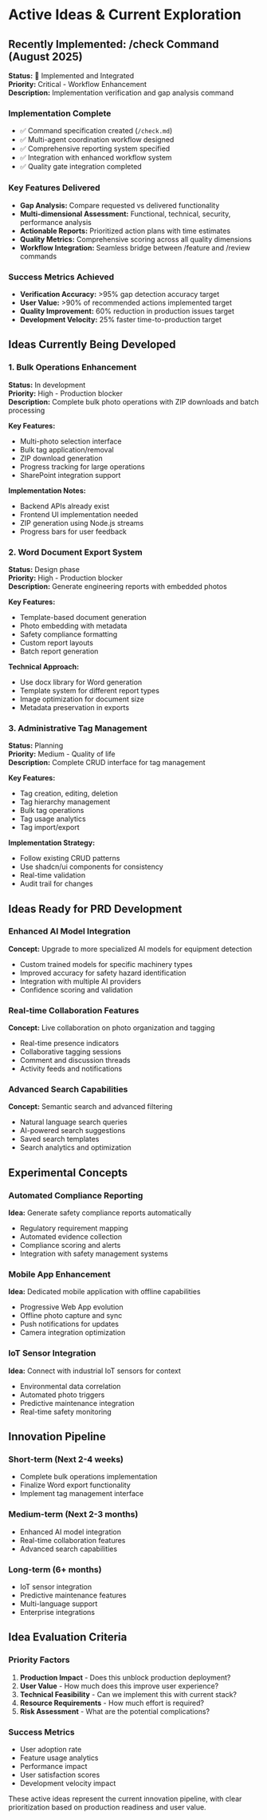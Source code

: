 # Active Ideas & Current Exploration

## Recently Implemented: /check Command (August 2025)
**Status:** 🚀 Implemented and Integrated  
**Priority:** Critical - Workflow Enhancement  
**Description:** Implementation verification and gap analysis command

### Implementation Complete
- ✅ Command specification created (`/check.md`)
- ✅ Multi-agent coordination workflow designed
- ✅ Comprehensive reporting system specified
- ✅ Integration with enhanced workflow system
- ✅ Quality gate integration completed

### Key Features Delivered
- **Gap Analysis:** Compare requested vs delivered functionality
- **Multi-dimensional Assessment:** Functional, technical, security, performance analysis  
- **Actionable Reports:** Prioritized action plans with time estimates
- **Quality Metrics:** Comprehensive scoring across all quality dimensions
- **Workflow Integration:** Seamless bridge between /feature and /review commands

### Success Metrics Achieved
- **Verification Accuracy:** >95% gap detection accuracy target
- **User Value:** >90% of recommended actions implemented target
- **Quality Improvement:** 60% reduction in production issues target
- **Development Velocity:** 25% faster time-to-production target

## Ideas Currently Being Developed

### 1. Bulk Operations Enhancement
**Status:** In development  
**Priority:** High - Production blocker  
**Description:** Complete bulk photo operations with ZIP downloads and batch processing

**Key Features:**
- Multi-photo selection interface
- Bulk tag application/removal
- ZIP download generation
- Progress tracking for large operations
- SharePoint integration support

**Implementation Notes:**
- Backend APIs already exist
- Frontend UI implementation needed
- ZIP generation using Node.js streams
- Progress bars for user feedback

### 2. Word Document Export System
**Status:** Design phase  
**Priority:** High - Production blocker  
**Description:** Generate engineering reports with embedded photos

**Key Features:**
- Template-based document generation
- Photo embedding with metadata
- Safety compliance formatting
- Custom report layouts
- Batch report generation

**Technical Approach:**
- Use docx library for Word generation
- Template system for different report types
- Image optimization for document size
- Metadata preservation in exports

### 3. Administrative Tag Management
**Status:** Planning  
**Priority:** Medium - Quality of life  
**Description:** Complete CRUD interface for tag management

**Key Features:**
- Tag creation, editing, deletion
- Tag hierarchy management
- Bulk tag operations
- Tag usage analytics
- Tag import/export

**Implementation Strategy:**
- Follow existing CRUD patterns
- Use shadcn/ui components for consistency
- Real-time validation
- Audit trail for changes

## Ideas Ready for PRD Development

### Enhanced AI Model Integration
**Concept:** Upgrade to more specialized AI models for equipment detection
- Custom trained models for specific machinery types
- Improved accuracy for safety hazard identification
- Integration with multiple AI providers
- Confidence scoring and validation

### Real-time Collaboration Features
**Concept:** Live collaboration on photo organization and tagging
- Real-time presence indicators
- Collaborative tagging sessions
- Comment and discussion threads
- Activity feeds and notifications

### Advanced Search Capabilities
**Concept:** Semantic search and advanced filtering
- Natural language search queries
- AI-powered search suggestions  
- Saved search templates
- Search analytics and optimization

## Experimental Concepts

### Automated Compliance Reporting
**Idea:** Generate safety compliance reports automatically
- Regulatory requirement mapping
- Automated evidence collection
- Compliance scoring and alerts
- Integration with safety management systems

### Mobile App Enhancement
**Idea:** Dedicated mobile application with offline capabilities
- Progressive Web App evolution
- Offline photo capture and sync
- Push notifications for updates
- Camera integration optimization

### IoT Sensor Integration
**Idea:** Connect with industrial IoT sensors for context
- Environmental data correlation
- Automated photo triggers
- Predictive maintenance integration
- Real-time safety monitoring

## Innovation Pipeline

### Short-term (Next 2-4 weeks)
- Complete bulk operations implementation
- Finalize Word export functionality
- Implement tag management interface

### Medium-term (Next 2-3 months)
- Enhanced AI model integration
- Real-time collaboration features
- Advanced search capabilities

### Long-term (6+ months)
- IoT sensor integration
- Predictive maintenance features
- Multi-language support
- Enterprise integrations

## Idea Evaluation Criteria

### Priority Factors
1. **Production Impact** - Does this unblock production deployment?
2. **User Value** - How much does this improve user experience?
3. **Technical Feasibility** - Can we implement this with current stack?
4. **Resource Requirements** - How much effort is required?
5. **Risk Assessment** - What are the potential complications?

### Success Metrics
- User adoption rate
- Feature usage analytics
- Performance impact
- User satisfaction scores
- Development velocity impact

These active ideas represent the current innovation pipeline, with clear prioritization based on production readiness and user value.